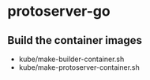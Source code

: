# protoserver-go

## Build the container images 
* kube/make-builder-container.sh
* kube/make-protoserver-container.sh 

